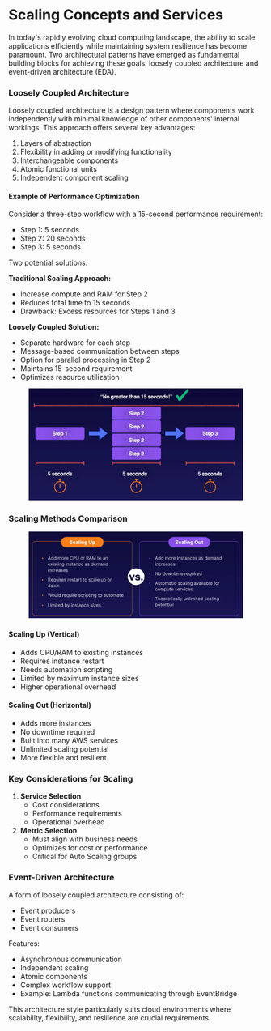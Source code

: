 # Scaling Concepts and Services

In today's rapidly evolving cloud computing landscape, the ability to scale applications efficiently while maintaining system resilience has become paramount. Two architectural patterns have emerged as fundamental building blocks for achieving these goals: loosely coupled architecture and event-driven architecture (EDA).

### Loosely Coupled Architecture

Loosely coupled architecture is a design pattern where components work independently with minimal knowledge of other components' internal workings. This approach offers several key advantages:

1. Layers of abstraction
2. Flexibility in adding or modifying functionality
3. Interchangeable components
4. Atomic functional units
5. Independent component scaling

#### Example of Performance Optimization

Consider a three-step workflow with a 15-second performance requirement:

* Step 1: 5 seconds
* Step 2: 20 seconds
* Step 3: 5 seconds

Two potential solutions:

**Traditional Scaling Approach:**

* Increase compute and RAM for Step 2
* Reduces total time to 15 seconds
* Drawback: Excess resources for Steps 1 and 3

**Loosely Coupled Solution:**

* Separate hardware for each step
* Message-based communication between steps
* Option for parallel processing in Step 2
* Maintains 15-second requirement
* Optimizes resource utilization

<figure><img src="../../../../.gitbook/assets/image (42) (1) (1).png" alt=""><figcaption></figcaption></figure>

### Scaling Methods Comparison



<figure><img src="../../../../.gitbook/assets/image (43) (1) (1).png" alt=""><figcaption></figcaption></figure>

#### Scaling Up (Vertical)

* Adds CPU/RAM to existing instances
* Requires instance restart
* Needs automation scripting
* Limited by maximum instance sizes
* Higher operational overhead

#### Scaling Out (Horizontal)

* Adds more instances
* No downtime required
* Built into many AWS services
* Unlimited scaling potential
* More flexible and resilient

### Key Considerations for Scaling

1. **Service Selection**
   * Cost considerations
   * Performance requirements
   * Operational overhead
2. **Metric Selection**
   * Must align with business needs
   * Optimizes for cost or performance
   * Critical for Auto Scaling groups

### Event-Driven Architecture

A form of loosely coupled architecture consisting of:

* Event producers
* Event routers
* Event consumers

Features:

* Asynchronous communication
* Independent scaling
* Atomic components
* Complex workflow support
* Example: Lambda functions communicating through EventBridge

This architecture style particularly suits cloud environments where scalability, flexibility, and resilience are crucial requirements.
